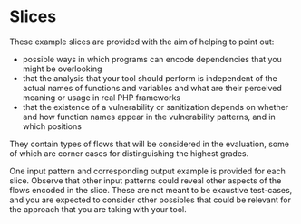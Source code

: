 # Slices

These example slices are provided with the aim of helping to point out:

- possible ways in which programs can encode dependencies that you might be overlooking
- that the analysis that your tool should perform is independent of the actual names of functions and variables and what are their perceived meaning or usage in real PHP frameworks
- that the existence of a vulnerability or sanitization depends on whether and how function names appear in the vulnerability patterns, and in which positions

They contain types of flows that will be considered in the evaluation, some of which are corner cases for distinguishing the highest grades.

One input pattern and corresponding output example is provided for each slice. Observe that other input patterns could reveal other aspects of the flows encoded in the slice.  These are not meant to be exaustive test-cases, and you are expected to consider other possibles that could be relevant for the approach that you are taking with your tool.
